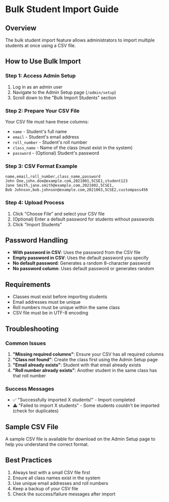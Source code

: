 # Bulk Student Import Guide

## Overview
The bulk student import feature allows administrators to import multiple students at once using a CSV file.

## How to Use Bulk Import

### Step 1: Access Admin Setup
1. Log in as an admin user
2. Navigate to the Admin Setup page (`/admin/setup`)
3. Scroll down to the "Bulk Import Students" section

### Step 2: Prepare Your CSV File
Your CSV file must have these columns:
- `name` - Student's full name
- `email` - Student's email address
- `roll_number` - Student's roll number
- `class_name` - Name of the class (must exist in the system)
- `password` - (Optional) Student's password

### Step 3: CSV Format Example
```csv
name,email,roll_number,class_name,password
John Doe,john.doe@example.com,2021001,5CSE1,student123
Jane Smith,jane.smith@example.com,2021002,5CSE1,
Bob Johnson,bob.johnson@example.com,2021003,5CSE2,custompass456
```

### Step 4: Upload Process
1. Click "Choose File" and select your CSV file
2. (Optional) Enter a default password for students without passwords
3. Click "Import Students"

## Password Handling
- **With password in CSV**: Uses the password from the CSV file
- **Empty password in CSV**: Uses the default password you specify
- **No default password**: Generates a random 8-character password
- **No password column**: Uses default password or generates random

## Requirements
- Classes must exist before importing students
- Email addresses must be unique
- Roll numbers must be unique within the same class
- CSV file must be in UTF-8 encoding

## Troubleshooting

### Common Issues
1. **"Missing required columns"**: Ensure your CSV has all required columns
2. **"Class not found"**: Create the class first using the Admin Setup page
3. **"Email already exists"**: Student with that email already exists
4. **"Roll number already exists"**: Another student in the same class has that roll number

### Success Messages
- ✅ "Successfully imported X students!" - Import completed
- ⚠️ "Failed to import X students" - Some students couldn't be imported (check for duplicates)

## Sample CSV File
A sample CSV file is available for download on the Admin Setup page to help you understand the correct format.

## Best Practices
1. Always test with a small CSV file first
2. Ensure all class names exist in the system
3. Use unique email addresses and roll numbers
4. Keep a backup of your CSV file
5. Check the success/failure messages after import